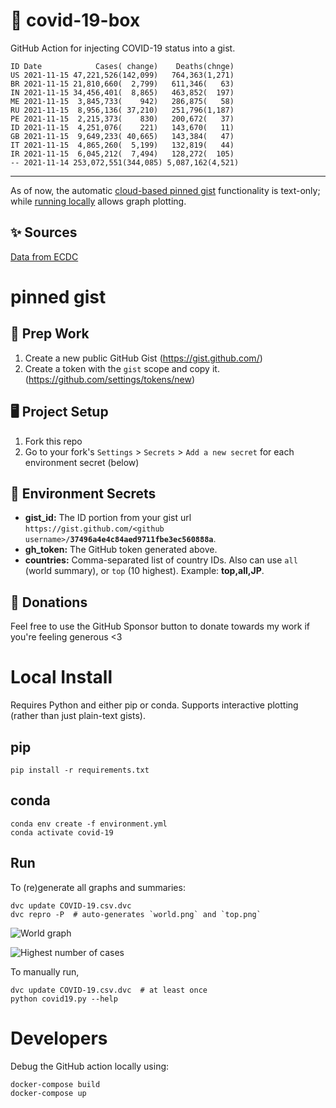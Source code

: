 # 🏥 covid-19-box

GitHub Action for injecting COVID-19 status into a gist.

```
ID Date            Cases( change)    Deaths(chnge)
US 2021-11-15 47,221,526(142,099)   764,363(1,271)
BR 2021-11-15 21,810,660(  2,799)   611,346(   63)
IN 2021-11-15 34,456,401(  8,865)   463,852(  197)
ME 2021-11-15  3,845,733(    942)   286,875(   58)
RU 2021-11-15  8,956,136( 37,210)   251,796(1,187)
PE 2021-11-15  2,215,373(    830)   200,672(   37)
ID 2021-11-15  4,251,076(    221)   143,670(   11)
GB 2021-11-15  9,649,233( 40,665)   143,384(   47)
IT 2021-11-15  4,865,260(  5,199)   132,819(   44)
IR 2021-11-15  6,045,212(  7,494)   128,272(  105)
-- 2021-11-14 253,072,551(344,085) 5,087,162(4,521)
```

---

As of now, the automatic [cloud-based pinned gist](#pinned-gist) functionality is text-only;
while [running locally](#local-install) allows graph plotting.

## ✨ Sources

[Data from ECDC](https://www.ecdc.europa.eu/en/publications-data/download-todays-data-geographic-distribution-covid-19-cases-worldwide)

# pinned gist

## 🎒 Prep Work
1. Create a new public GitHub Gist (https://gist.github.com/)
1. Create a token with the `gist` scope and copy it. (https://github.com/settings/tokens/new)

## 🖥 Project Setup
1. Fork this repo
1. Go to your fork's `Settings` > `Secrets` > `Add a new secret` for each environment secret (below)

## 🤫 Environment Secrets
- **gist_id:** The ID portion from your gist url `https://gist.github.com/<github username>/`**`37496a4e4c84aed9711fbe3ec560888a`**.
- **gh_token:** The GitHub token generated above.
- **countries:** Comma-separated list of country IDs. Also can use `all` (world summary), or `top` (10 highest). Example: **top,all,JP**.

## 💸 Donations

Feel free to use the GitHub Sponsor button to donate towards my work if you're feeling generous <3

# Local Install

Requires Python and either pip or conda. Supports interactive plotting (rather than just plain-text gists).

## pip

```
pip install -r requirements.txt
```

## conda

```
conda env create -f environment.yml
conda activate covid-19
```

## Run

To (re)generate all graphs and summaries:

```
dvc update COVID-19.csv.dvc
dvc repro -P  # auto-generates `world.png` and `top.png`
```

![World graph](world.png)

![Highest number of cases](top.png)

To manually run,

```
dvc update COVID-19.csv.dvc  # at least once
python covid19.py --help
```

# Developers

Debug the GitHub action locally using:

```
docker-compose build
docker-compose up
```
